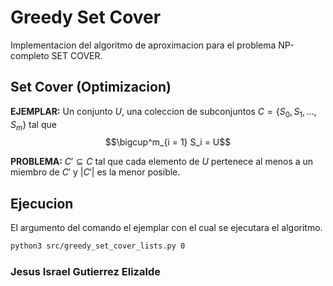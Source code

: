 # Greedy Set Cover

Implementacion del algoritmo de aproximacion para el problema NP-completo SET COVER.

## Set Cover (Optimizacion)

**EJEMPLAR:** Un conjunto $U$, una coleccion de subconjuntos $C=\{S_0,S_1,...,S_m\}$ 
tal que
$$\bigcup^m_{i = 1} S_i = U$$

**PROBLEMA:** $C'\subseteq C$ tal que cada elemento de $U$ pertenece al menos a un miembro de $C'$
y $|C'|$ es la menor posible.

## Ejecucion 

El argumento del comando el ejemplar con el cual se ejecutara el algoritmo.

```bash
python3 src/greedy_set_cover_lists.py 0
```


### Jesus Israel Gutierrez Elizalde